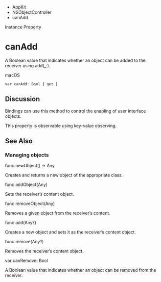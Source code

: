 

- AppKit
- NSObjectController
-  canAdd 

Instance Property

# canAdd

A Boolean value that indicates whether an object can be added to the receiver using add(_:).

macOS

``` source
var canAdd: Bool { get }
```

## Discussion

Bindings can use this method to control the enabling of user interface objects.

This property is observable using key-value observing.

## See Also

### Managing objects

func newObject() -> Any

Creates and returns a new object of the appropriate class.

func addObject(Any)

Sets the receiver’s content object.

func removeObject(Any)

Removes a given object from the receiver’s content.

func add(Any?)

Creates a new object and sets it as the receiver’s content object.

func remove(Any?)

Removes the receiver’s content object.

var canRemove: Bool

A Boolean value that indicates whether an object can be removed from the receiver.

